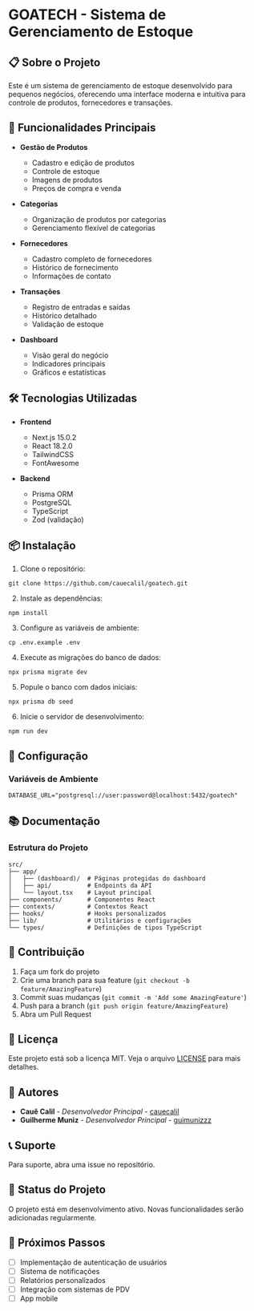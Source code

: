 # GOATECH - Sistema de Gerenciamento de Estoque

## 📋 Sobre o Projeto

Este é um sistema de gerenciamento de estoque desenvolvido para pequenos negócios, oferecendo uma interface moderna e intuitiva para controle de produtos, fornecedores e transações.

## 🚀 Funcionalidades Principais

- **Gestão de Produtos**
  - Cadastro e edição de produtos
  - Controle de estoque
  - Imagens de produtos
  - Preços de compra e venda

- **Categorias**
  - Organização de produtos por categorias
  - Gerenciamento flexível de categorias

- **Fornecedores**
  - Cadastro completo de fornecedores
  - Histórico de fornecimento
  - Informações de contato

- **Transações**
  - Registro de entradas e saídas
  - Histórico detalhado
  - Validação de estoque

- **Dashboard**
  - Visão geral do negócio
  - Indicadores principais
  - Gráficos e estatísticas

## 🛠️ Tecnologias Utilizadas

- **Frontend**
  - Next.js 15.0.2
  - React 18.2.0
  - TailwindCSS
  - FontAwesome

- **Backend**
  - Prisma ORM
  - PostgreSQL
  - TypeScript
  - Zod (validação)

## 📦 Instalação

1. Clone o repositório:

```
git clone https://github.com/cauecalil/goatech.git
```

2. Instale as dependências:

```
npm install
```

3. Configure as variáveis de ambiente:

```
cp .env.example .env
```

4. Execute as migrações do banco de dados:

```
npx prisma migrate dev
```

5. Popule o banco com dados iniciais:

```
npx prisma db seed
```

6. Inicie o servidor de desenvolvimento:

```
npm run dev
```

## 🔧 Configuração

### Variáveis de Ambiente
```env
DATABASE_URL="postgresql://user:password@localhost:5432/goatech"
```

## 📚 Documentação

### Estrutura do Projeto
```
src/
├── app/
│   ├── (dashboard)/  # Páginas protegidas do dashboard
│   ├── api/          # Endpoints da API
│   └── layout.tsx    # Layout principal
├── components/       # Componentes React
├── contexts/         # Contextos React
├── hooks/            # Hooks personalizados
├── lib/              # Utilitários e configurações
└── types/            # Definições de tipos TypeScript
```
## 🤝 Contribuição

1. Faça um fork do projeto
2. Crie uma branch para sua feature (`git checkout -b feature/AmazingFeature`)
3. Commit suas mudanças (`git commit -m 'Add some AmazingFeature'`)
4. Push para a branch (`git push origin feature/AmazingFeature`)
5. Abra um Pull Request

## 📄 Licença

Este projeto está sob a licença MIT. Veja o arquivo [LICENSE](LICENSE) para mais detalhes.

## 👥 Autores

* **Cauê Calil** - *Desenvolvedor Principal* - [cauecalil](https://github.com/cauecalil)
* **Guilherme Muniz** - *Desenvolvedor Principal* - [guimunizzz](https://github.com/guimunizzz)

## 📞 Suporte

Para suporte, abra uma issue no repositório.

## 🎯 Status do Projeto

O projeto está em desenvolvimento ativo. Novas funcionalidades serão adicionadas regularmente.

## 🔮 Próximos Passos

- [ ] Implementação de autenticação de usuários
- [ ] Sistema de notificações
- [ ] Relatórios personalizados
- [ ] Integração com sistemas de PDV
- [ ] App mobile